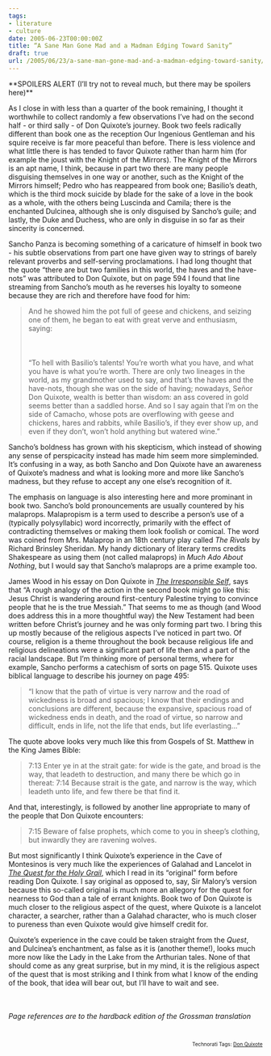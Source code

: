 ```yaml
---
tags:
- literature
- culture
date: 2005-06-23T00:00:00Z
title: “A Sane Man Gone Mad and a Madman Edging Toward Sanity” 
draft: true
url: /2005/06/23/a-sane-man-gone-mad-and-a-madman-edging-toward-sanity/
---
```


<p>
**SPOILERS ALERT (I&#8217;ll try not to reveal much, but there may be spoilers here)**
<br />
</p><p>
As I close in with less than a quarter of the book remaining, I thought it worthwhile to collect randomly a few observations I&#8217;ve had on the second half - or third sally - of Don Quixote&#8217;s journey. Book two feels radically different than book one as the reception Our Ingenious Gentleman and his squire receive is far more peaceful than before. There is less violence and what little there is has tended to favor Quixote rather than harm him (for example the joust with the Knight of the Mirrors). The Knight of the Mirrors is an apt name, I think, because in part two there are many people disguising themselves in one way or another, such as the Knight of the Mirrors himself; Pedro who has reappeared from book one; Basilio&#8217;s death, which is the third mock suicide by blade for the sake of a love in the book as a whole, with the others being Luscinda and Camila; there is the enchanted Dulcinea, although she is only disguised by Sancho&#8217;s guile; and lastly, the Duke and Duchess, who are only in disguise in so far as their sincerity is concerned.
<br />
</p><p>
Sancho Panza is becoming something of a caricature of himself in book two - his subtle observations from part one have given way to strings of barely relevant proverbs and self-serving proclamations. I had long thought that the quote &#8220;there are but two families in this world, the haves and the have-nots&#8221; was attributed to Don Quixote, but on page 594 I found that line streaming from Sancho&#8217;s mouth as he reverses his loyalty to someone because they are rich and therefore have food for him:
<br />
</p><blockquote><p>
And he showed him the pot full of geese and chickens, and seizing one of them, he began to eat with great verve and enthusiasm, saying:
<br />
<br />
<br />
<br />&#8220;To hell with Basilio&#8217;s talents! You&#8217;re worth what you have, and what you have is what you&#8217;re worth. There are only two lineages in the world, as my grandmother used to say, and that&#8217;s the haves and the have-nots, though she was on the side of having; nowadays, Se&#241;or Don Quixote, wealth is better than wisdom: an ass covered in gold seems better than a saddled horse. And so I say again that I&#8217;m on the side of Camacho, whose pots are overflowing with geese and chickens, hares and rabbits, while Basilio&#8217;s, if they ever show up, and even if they don&#8217;t, won&#8217;t hold anything but watered wine.&#8221;
<br />
</p></blockquote><p>
Sancho&#8217;s boldness has grown with his skepticism, which instead of showing any sense of perspicacity instead has made him seem more simpleminded. It&#8217;s confusing in a way, as both Sancho and Don Quixote have an awareness of Quixote&#8217;s madness and what is looking more and more like Sancho&#8217;s madness, but they refuse to accept any one else&#8217;s recognition of it.
<br />
</p><p>
The emphasis on language is also interesting here and more prominant in book two. Sancho&#8217;s bold pronouncements are usually countered by his malaprops. Malapropism is a term used to describe a person&#8217;s use of a (typically polysyllabic) word incorrectly, primarily with the effect of contradicting themselves or making them look foolish or comical. The word was coined from Mrs. Malaprop in an 18th century play called <em>The Rivals</em> by Richard Brinsley Sheridan. My handy dictionary of literary terms credits Shakespeare as using them (not called malaprops) in <em>Much Ado About Nothing</em>, but I would say that Sancho&#8217;s malaprops are a prime example too.
<br />
</p><p>
James Wood in his essay on Don Quixote in <em><a href="http://www.amazon.com/exec/obidos/redirect?tag=bookenompolic-20%26link_code=xm2%26camp=2025%26creative=165953%26path=http://www.amazon.com/gp/redirect.html%253fASIN=0374177376%2526tag=bookenompolic-20%2526lcode=xm2%2526cID=2025%2526ccmID=165953%2526location=/o/ASIN/0374177376%25253FSubscriptionId=02ZH6J1W0649DTNS6002" class="floatimgleft" id="2025%2526ccmID=165953%2526location=/o/ASIN/0374177376%25253FSubscriptionId=02ZH6J1W0649DTNS6002">The Irresponsible Self</a></em>, says that &#8220;A rough analogy of the action in the second book might go like this: Jesus Christ is wandering around first-century Palestine trying to convince people that he is the true Messiah.&#8221; That seems to me as though (and Wood does address this in a more thoughtful way) the New Testament had been written before Christ&#8217;s journey and he was only forming part two. I bring this up mostly because of the religious aspects I&#8217;ve noticed in part two. Of course, religion is a theme throughout the book because religious life and religious delineations were a significant part of life then and a part of the racial landscape. But I&#8217;m thinking more of personal terms, where for example, Sancho performs a catechism of sorts on page 515. Quixote uses biblical language to describe his journey on page 495:
<br />
</p><blockquote><p>
&#8220;I know that the path of virtue is very narrow and the road of wickedness is broad and spacious; I know that their endings and conclusions are different, because the expansive, spacious road of wickedness ends in death, and the road of virtue, so narrow and difficult, ends in life, not the life that ends, but life everlasting...&#8221;
<br />
</p></blockquote><p>
The quote above looks very much like this from Gospels of St. Matthew in the King James Bible:
<br />
</p><blockquote><p>
7:13 Enter ye in at the strait gate: for wide is the gate, and broad is the way, that leadeth to destruction, and many there be which go in thereat: 7:14 Because strait is the gate, and narrow is the way, which leadeth unto life, and few there be that find it.
<br />
</p></blockquote><p>
And that, interestingly, is followed by another line appropriate to many of the people that Don Quixote encounters:
<br />
</p><blockquote><p>
7:15 Beware of false prophets, which come to you in sheep&#8217;s clothing, but inwardly they are ravening wolves.
<br />
</p></blockquote><p>
But most significantly I think Quixote&#8217;s experience in the Cave of Montesinos is very much like the experiences of Galahad and Lancelot in <em><a href="http://www.amazon.com/exec/obidos/redirect?tag=bookenompolic-20%26link_code=xm2%26camp=2025%26creative=165953%26path=http://www.amazon.com/gp/redirect.html%253fASIN=0140442200%2526tag=bookenompolic-20%2526lcode=xm2%2526cID=2025%2526ccmID=165953%2526location=/o/ASIN/0140442200%25253FSubscriptionId=02ZH6J1W0649DTNS6002" class="floatimgleft" id="2025%2526ccmID=165953%2526location=/o/ASIN/0140442200%25253FSubscriptionId=02ZH6J1W0649DTNS6002">The Quest for the Holy Grail</a></em>, which I read in its &#8220;original&#8221; form before reading Don Quixote. I say original as opposed to, say, Sir Malory&#8217;s version because this so-called original is much more an allegory for the quest for nearness to God than a tale of errant knights. Book two of Don Quixote is much closer to the religious aspect of the quest, where Quixote is a lancelot character, a searcher, rather than a Galahad character, who is much closer to pureness than even Quixote would give himself credit for.
<br />
</p><p>
Quixote&#8217;s experience in the cave could be taken straight from the <em>Quest</em>, and Dulcinea&#8217;s enchantment, as false as it is (another theme!), looks much more now like the Lady in the Lake from the Arthurian tales. None of that should come as any great surprise, but in my mind, it is the religious aspect of the quest that is most striking and I think from what I know of the ending of the book, that idea will bear out, but I&#8217;ll have to wait and see.
<br />
</p><p>
<img src="http://www.chekhovsmistress.com/images/spacer-3.gif" height="1" width="1" border="0" hspace="25" vspace="10" alt="Spacer-3" />
<br />
</p><p>
<em>Page references are to the hardback edition of the Grossman translation</em>
<br />
</p>
<br />
<!-- technorati tags start --><p style="text-align:right;font-size:10px">Technorati Tags: <a href="http://technorati.com/tag/Don Quixote" rel="tag">Don Quixote</a></p><!-- technorati tags end -->

